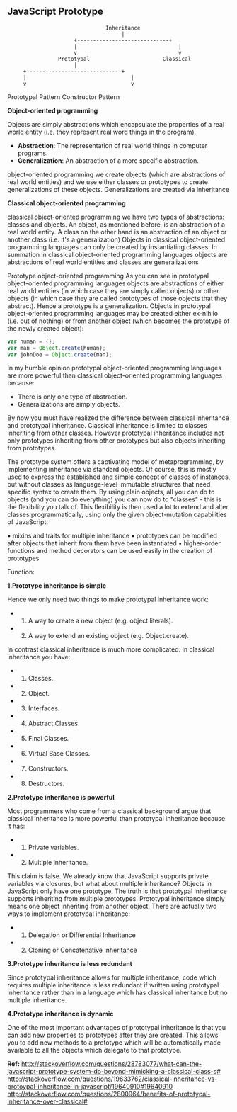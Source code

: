 JavaScript Prototype
----------

                                   Inheritance
                                        |
                         +-----------------------------+
                         |                                |
                         v                                v
                    Prototypal                       Classical
                         |
         +------------------------------+
         |                                 |
         v                                 v
Prototypal Pattern               Constructor Pattern


**Object-oriented programming**

Objects are simply abstractions which encapsulate the properties of a real world entity 
(i.e. they represent real word things in the program).

- **Abstraction**: The representation of real world things in computer programs.
- **Generalization**: An abstraction of a more specific abstraction.

object-oriented programming we create objects (which are abstractions of real world entities) and we use either classes
or prototypes to create generalizations of these objects. Generalizations are created via inheritance

**Classical object-oriented programming**

classical object-oriented programming we have two types of abstractions: classes and objects. An object, 
as mentioned before, is an abstraction of a real world entity. A class on the other hand is an abstraction 
of an object or another class (i.e. it's a generalization)
Objects in classical object-oriented programming languages can only be created by instantiating classes:
In summation in classical object-oriented programming languages objects are abstractions of real world entities and 
classes are generalizations

Prototype object-oriented programming
As you can see in prototypal object-oriented programming languages objects are abstractions of either 
real world entities (in which case they are simply called objects) or other objects 
(in which case they are called prototypes of those objects that they abstract). Hence a prototype is a generalization.
Objects in prototypal object-oriented programming languages may be created either ex-nihilo (i.e. out of nothing) 
or from another object (which becomes the prototype of the newly created object):

```javascript
var human = {};
var man = Object.create(human);
var johnDoe = Object.create(man);
```

In my humble opinion prototypal object-oriented programming languages are more powerful than classical object-oriented
programming languages because:

- There is only one type of abstraction.
- Generalizations are simply objects.

By now you must have realized the difference between classical inheritance and prototypal inheritance. 
Classical inheritance is limited to classes inheriting from other classes. However prototypal inheritance 
includes not only prototypes inheriting from other prototypes but also objects inheriting from prototypes.

The prototype system offers a captivating model of metaprogramming, by implementing inheritance via standard objects. 
Of course, this is mostly used to express the established and simple concept of classes of instances, 
but without classes as language-level immutable structures that need specific syntax to create them. 
By using plain objects, all you can do to objects (and you can do everything) you can now do to "classes" - 
this is the flexibility you talk of.
This flexibility is then used a lot to extend and alter classes programmatically, using only the given object-mutation
capabilities of JavaScript:

•	mixins and traits for multiple inheritance
•	prototypes can be modified after objects that inherit from them have been instantiated
•	higher-order functions and method decorators can be used easily in the creation of prototypes

Function:

**1.Prototype inheritance is simple**

Hence we only need two things to make prototypal inheritance work:

- 1.	A way to create a new object (e.g. object literals).
- 2.	A way to extend an existing object (e.g. Object.create).

In contrast classical inheritance is much more complicated. In classical inheritance you have:

- 1.	Classes.
- 2.	Object.
- 3.	Interfaces.
- 4.	Abstract Classes.
- 5.	Final Classes.
- 6.	Virtual Base Classes.
- 7.	Constructors.
- 8.	Destructors.

**2.Prototype inheritance is powerful**

Most programmers who come from a classical background argue that classical inheritance is more powerful than 
prototypal inheritance because it has:

- 1.	Private variables.
- 2.	Multiple inheritance.

This claim is false. We already know that JavaScript supports private variables via closures, but what about multiple
inheritance? Objects in JavaScript only have one prototype.
The truth is that prototypal inheritance supports inheriting from multiple prototypes. Prototypal inheritance simply
means one object inheriting from another object. There are actually two ways to implement prototypal inheritance:

- 1.	Delegation or Differential Inheritance
- 2.	Cloning or Concatenative Inheritance

**3.Prototype inheritance is less redundant**

Since prototypal inheritance allows for multiple inheritance, code which requires multiple inheritance is less
redundant if written using prototypal inheritance rather than in a language which has classical inheritance 
but no multiple inheritance.

**4.Prototype inheritance is dynamic**

One of the most important advantages of prototypal inheritance is that you can add new properties to prototypes 
after they are created. This allows you to add new methods to a prototype which will be automatically made available
to all the objects which delegate to that prototype.


**Ref:**
http://stackoverflow.com/questions/28783077/what-can-the-javascript-prototype-system-do-beyond-mimicking-a-classical-class-s#
http://stackoverflow.com/questions/19633762/classical-inheritance-vs-protoypal-inheritance-in-javascript/19640910#19640910
http://stackoverflow.com/questions/2800964/benefits-of-prototypal-inheritance-over-classical#


